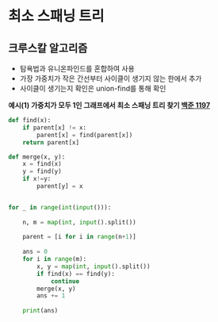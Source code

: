 # 최소 스패닝 트리
## 크루스칼 알고리즘
- 탐욕법과 유니온파인드를 혼합하여 사용
- 가장 가중치가 작은 간선부터 사이클이 생기지 않는 한에서 추가
- 사이클이 생기는지 확인은 union-find를 통해 확인

**예시(1) 가중치가 모두 1인 그래프에서 최소 스패닝 트리 찾기 [백준 1197](https://www.acmicpc.net/problem/1197)**
```python
def find(x):
    if parent[x] != x:
        parent[x] = find(parent[x])
    return parent[x]

def merge(x, y):
    x = find(x)
    y = find(y)
    if x!=y:
        parent[y] = x


for _ in range(int(input())):
    
    n, m = map(int, input().split())
    
    parent = [i for i in range(n+1)]
    
    ans = 0
    for i in range(m):
        x, y = map(int, input().split())
        if find(x) == find(y):
            continue
        merge(x, y)
        ans += 1
    
    print(ans)
```
